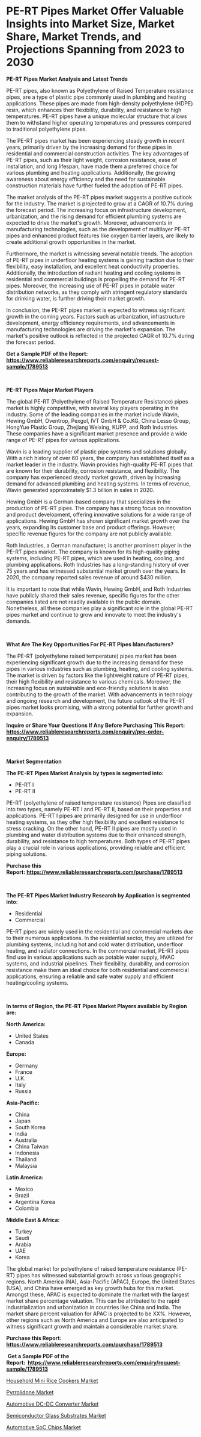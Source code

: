 <p><h1>PE-RT Pipes Market Offer Valuable Insights into Market Size, Market Share, Market Trends, and Projections Spanning from 2023 to 2030</h1></p><p><strong>PE-RT Pipes Market Analysis and Latest Trends</strong></p>
<p><p>PE-RT pipes, also known as Polyethylene of Raised Temperature resistance pipes, are a type of plastic pipe commonly used in plumbing and heating applications. These pipes are made from high-density polyethylene (HDPE) resin, which enhances their flexibility, durability, and resistance to high temperatures. PE-RT pipes have a unique molecular structure that allows them to withstand higher operating temperatures and pressures compared to traditional polyethylene pipes.</p><p>The PE-RT pipes market has been experiencing steady growth in recent years, primarily driven by the increasing demand for these pipes in residential and commercial construction activities. The key advantages of PE-RT pipes, such as their light weight, corrosion resistance, ease of installation, and long lifespan, have made them a preferred choice for various plumbing and heating applications. Additionally, the growing awareness about energy efficiency and the need for sustainable construction materials have further fueled the adoption of PE-RT pipes.</p><p>The market analysis of the PE-RT pipes market suggests a positive outlook for the industry. The market is projected to grow at a CAGR of 10.7% during the forecast period. The increasing focus on infrastructure development, urbanization, and the rising demand for efficient plumbing systems are expected to drive the market's growth. Moreover, advancements in manufacturing technologies, such as the development of multilayer PE-RT pipes and enhanced product features like oxygen barrier layers, are likely to create additional growth opportunities in the market.</p><p>Furthermore, the market is witnessing several notable trends. The adoption of PE-RT pipes in underfloor heating systems is gaining traction due to their flexibility, easy installation, and excellent heat conductivity properties. Additionally, the introduction of radiant heating and cooling systems in residential and commercial buildings is propelling the demand for PE-RT pipes. Moreover, the increasing use of PE-RT pipes in potable water distribution networks, as they comply with stringent regulatory standards for drinking water, is further driving their market growth.</p><p>In conclusion, the PE-RT pipes market is expected to witness significant growth in the coming years. Factors such as urbanization, infrastructure development, energy efficiency requirements, and advancements in manufacturing technologies are driving the market's expansion. The market's positive outlook is reflected in the projected CAGR of 10.7% during the forecast period.</p></p>
<p><strong>Get a Sample PDF of the Report:&nbsp; <a href="https://www.reliableresearchreports.com/enquiry/request-sample/1789513">https://www.reliableresearchreports.com/enquiry/request-sample/1789513</a></strong></p>
<p>&nbsp;</p>
<p><strong>PE-RT Pipes Major Market Players</strong></p>
<p><p>The global PE-RT (Polyethylene of Raised Temperature Resistance) pipes market is highly competitive, with several key players operating in the industry. Some of the leading companies in the market include Wavin, Hewing GmbH, Oventrop, Pexgol, IVT GmbH & Co.KG, China Lesso Group, HongYue Plastic Group, Zhejiang Weixing, KUPP, and Roth Industries. These companies have a significant market presence and provide a wide range of PE-RT pipes for various applications.</p><p>Wavin is a leading supplier of plastic pipe systems and solutions globally. With a rich history of over 60 years, the company has established itself as a market leader in the industry. Wavin provides high-quality PE-RT pipes that are known for their durability, corrosion resistance, and flexibility. The company has experienced steady market growth, driven by increasing demand for advanced plumbing and heating systems. In terms of revenue, Wavin generated approximately $1.3 billion in sales in 2020.</p><p>Hewing GmbH is a German-based company that specializes in the production of PE-RT pipes. The company has a strong focus on innovation and product development, offering innovative solutions for a wide range of applications. Hewing GmbH has shown significant market growth over the years, expanding its customer base and product offerings. However, specific revenue figures for the company are not publicly available.</p><p>Roth Industries, a German manufacturer, is another prominent player in the PE-RT pipes market. The company is known for its high-quality piping systems, including PE-RT pipes, which are used in heating, cooling, and plumbing applications. Roth Industries has a long-standing history of over 75 years and has witnessed substantial market growth over the years. In 2020, the company reported sales revenue of around $430 million.</p><p>It is important to note that while Wavin, Hewing GmbH, and Roth Industries have publicly shared their sales revenue, specific figures for the other companies listed are not readily available in the public domain. Nonetheless, all these companies play a significant role in the global PE-RT pipes market and continue to grow and innovate to meet the industry's demands.</p></p>
<p>&nbsp;</p>
<p><strong>What Are The Key Opportunities For PE-RT Pipes Manufacturers?</strong></p>
<p><p>The PE-RT (polyethylene raised temperature) pipes market has been experiencing significant growth due to the increasing demand for these pipes in various industries such as plumbing, heating, and cooling systems. The market is driven by factors like the lightweight nature of PE-RT pipes, their high flexibility and resistance to various chemicals. Moreover, the increasing focus on sustainable and eco-friendly solutions is also contributing to the growth of the market. With advancements in technology and ongoing research and development, the future outlook of the PE-RT pipes market looks promising, with a strong potential for further growth and expansion.</p></p>
<p><strong>Inquire or Share Your Questions If Any Before Purchasing This Report: <a href="https://www.reliableresearchreports.com/enquiry/pre-order-enquiry/1789513">https://www.reliableresearchreports.com/enquiry/pre-order-enquiry/1789513</a></strong></p>
<p>&nbsp;</p>
<p><strong>Market Segmentation</strong></p>
<p><strong>The PE-RT Pipes Market Analysis by types is segmented into:</strong></p>
<p><ul><li>PE-RT Ⅰ</li><li>PE-RT Ⅱ</li></ul></p>
<p><p>PE-RT (polyethylene of raised temperature resistance) Pipes are classified into two types, namely PE-RT I and PE-RT II, based on their properties and applications. PE-RT I pipes are primarily designed for use in underfloor heating systems, as they offer high flexibility and excellent resistance to stress cracking. On the other hand, PE-RT II pipes are mostly used in plumbing and water distribution systems due to their enhanced strength, durability, and resistance to high temperatures. Both types of PE-RT pipes play a crucial role in various applications, providing reliable and efficient piping solutions.</p></p>
<p><strong>Purchase this Report:&nbsp;<a href="https://www.reliableresearchreports.com/purchase/1789513">https://www.reliableresearchreports.com/purchase/1789513</a></strong></p>
<p>&nbsp;</p>
<p><strong>The PE-RT Pipes Market Industry Research by Application is segmented into:</strong></p>
<p><ul><li>Residential</li><li>Commercial</li></ul></p>
<p><p>PE-RT pipes are widely used in the residential and commercial markets due to their numerous applications. In the residential sector, they are utilized for plumbing systems, including hot and cold water distribution, underfloor heating, and radiator connections. In the commercial market, PE-RT pipes find use in various applications such as potable water supply, HVAC systems, and industrial pipelines. Their flexibility, durability, and corrosion resistance make them an ideal choice for both residential and commercial applications, ensuring a reliable and safe water supply and efficient heating/cooling systems.</p></p>
<p>&nbsp;</p>
<p><strong>In terms of Region, the PE-RT Pipes Market Players available by Region are:</strong></p>
<p>
    <p> <strong> North America: </strong>
        <ul>
            <li>United States</li>
            <li>Canada</li>
        </ul>
        </p> 
    <p> <strong> Europe: </strong>
        <ul>
            <li>Germany</li>
            <li>France</li>
            <li>U.K.</li>
            <li>Italy</li>
            <li>Russia</li>
        </ul>
        </p> 
    <p> <strong> Asia-Pacific: </strong>
        <ul>
            <li>China</li>
            <li>Japan</li>
            <li>South Korea</li>
            <li>India</li>
            <li>Australia</li>
            <li>China Taiwan</li>
            <li>Indonesia</li>
            <li>Thailand</li>
            <li>Malaysia</li>
        </ul>
        </p> 
    <p> <strong> Latin America: </strong>
        <ul>
            <li>Mexico</li>
            <li>Brazil</li>
            <li>Argentina Korea</li>
            <li>Colombia</li>
        </ul>
        </p> 
    <p> <strong> Middle East & Africa: </strong>
        <ul>
            <li>Turkey</li>
            <li>Saudi</li>
            <li>Arabia</li>
            <li>UAE</li>
            <li>Korea</li>
        </ul>
    </p>
    </p>
<p><p>The global market for polyethylene of raised temperature resistance (PE-RT) pipes has witnessed substantial growth across various geographic regions. North America (NA), Asia-Pacific (APAC), Europe, the United States (USA), and China have emerged as key growth hubs for this market. Amongst these, APAC is expected to dominate the market with the largest market share percentage valuation. This can be attributed to the rapid industrialization and urbanization in countries like China and India. The market share percent valuation for APAC is projected to be XX%. However, other regions such as North America and Europe are also anticipated to witness significant growth and maintain a considerable market share.</p></p>
<p><strong>Purchase this Report: <a href="https://www.reliableresearchreports.com/purchase/1789513">https://www.reliableresearchreports.com/purchase/1789513</a></strong></p>
<p>&nbsp;<strong>Get a Sample PDF of the Report:&nbsp;&nbsp;<a href="https://www.reliableresearchreports.com/enquiry/request-sample/1789513">https://www.reliableresearchreports.com/enquiry/request-sample/1789513</a></strong></p>
<p><strong></strong></p>
<p><p><a href="https://www.linkedin.com/pulse/household-mini-rice-cookers-market-size-share-amp-trends/">Household Mini Rice Cookers Market</a></p><p><a href="https://medium.com/@shanelerde/pyrrolidone-market-size-reveals-the-best-marketing-channels-in-global-industry-c3f365cdaf1d">Pyrrolidone Market</a></p><p><a href="https://medium.com/@elyssablick/automotive-dc-dc-converter-market-insight-market-trends-growth-forecasted-from-2023-to-2030-d4ca60155ec6">Automotive DC-DC Converter Market</a></p><p><a href="https://github.com/zebdakicsin/Market-Research-Report-List-1/blob/main/semiconductor-glass-substrates-market.md">Semiconductor Glass Substrates Market</a></p><p><a href="https://github.com/kholmovskayalyudmila/Market-Research-Report-List-1/blob/main/automotive-soc-chips-market.md">Automotive SoC Chips Market</a></p></p>